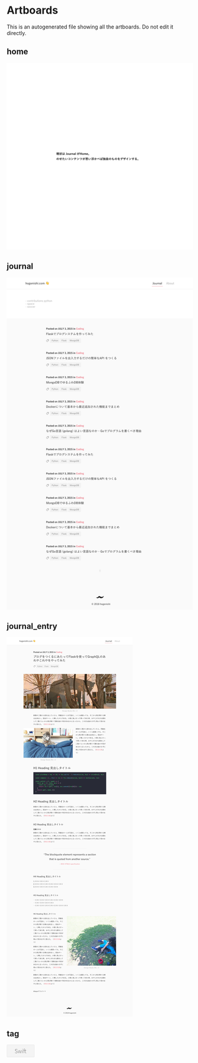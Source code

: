 # Artboards

This is an autogenerated file showing all the artboards. Do not edit it directly.

## home

![home](./.exportedArtboards/app/home.png)


## journal

![journal](./.exportedArtboards/app/journal.png)


## journal_entry

![journal_entry](./.exportedArtboards/app/journal_entry.png)


## tag

![tag](./.exportedArtboards/app/tag.png)

